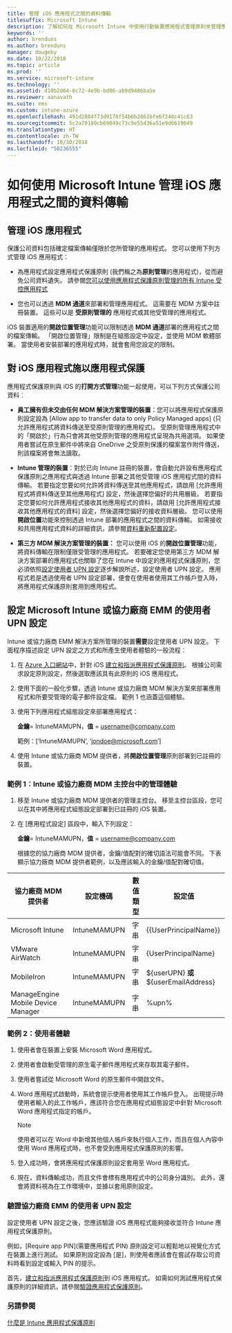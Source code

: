 ```yaml
---
title: 管理 iOS 應用程式之間的資料傳輸
titlesuffix: Microsoft Intune
description: 了解如何在 Microsoft Intune 中使用行動裝置應用程式管理原則來管理應用程式之間的資料傳輸。
keywords: ''
author: brenduns
ms.author: brenduns
manager: dougeby
ms.date: 10/22/2018
ms.topic: article
ms.prod: ''
ms.service: microsoft-intune
ms.technology: ''
ms.assetid: d10b2d64-8c72-4e9b-bd06-ab9d9486ba5e
ms.reviewer: aanavath
ms.suite: ems
ms.custom: intune-azure
ms.openlocfilehash: 491d2884f73d9178f54b6b2861bfe6f248c41c63
ms.sourcegitcommit: 5c2a70180cb69049c73c9e55d36a51e9d6619049
ms.translationtype: HT
ms.contentlocale: zh-TW
ms.lasthandoff: 10/30/2018
ms.locfileid: "50236555"
---
```

# <a name="how-to-manage-data-transfer-between-ios-apps-in-microsoft-intune"></a>如何使用 Microsoft Intune 管理 iOS 應用程式之間的資料傳輸
## <a name="manage-ios-apps"></a>管理 iOS 應用程式
保護公司資料包括確定檔案傳輸僅限於您所管理的應用程式。  您可以使用下列方式管理 iOS 應用程式：

-   為應用程式設定應用程式保護原則 (我們稱之為**原則管理**的應用程式)，從而避免公司資料遺失。 請參閱[您可以使用應用程式保護原則管理的所有 Intune 受控應用程式](https://www.microsoft.com/cloud-platform/microsoft-intune-apps)

-   您也可以透過 **MDM 通道**來部署和管理應用程式。  這需要在 MDM 方案中註冊裝置。 這些可以是 **受原則管理的** 應用程式或其他受管理的應用程式。

iOS 裝置適用的**開啟位置管理**功能可以限制透過 **MDM 通道**部署的應用程式之間的檔案傳輸。 「開啟位置管理」限制是在組態設定中設定，並使用 MDM 軟體部署。  當使用者安裝部署的應用程式時，就會套用您設定的限制。

##  <a name="using-app-protection-with-ios-apps"></a>對 iOS 應用程式施以應用程式保護
應用程式保護原則與 iOS 的**打開方式管理**功能一起使用，可以下列方式保護公司資料︰

-   **員工擁有但未交由任何 MDM 解決方案管理的裝置**：您可以將應用程式保護原則設定設為 [Allow app to transfer data to only Policy Managed apps] \(只允許應用程式將資料傳送至受原則管理的應用程式\)。 受原則管理應用程式中的「開啟於」行為只會將其他受原則管理的應用程式呈現為共用選項。 如果使用者嘗試在原生郵件中將來自 OneDrive 之受原則保護的檔案當作附件傳送，則該檔案將會無法讀取。

-   **Intune 管理的裝置**：對於已向 Intune 註冊的裝置，會自動允許設有應用程式保護原則之應用程式與透過 Intune 部署之其他受管理 iOS 應用程式間的資料傳輸。 若要指定您要如何允許將資料傳送至其他應用程式，請啟用 [允許應用程式將資料傳送至其他應用程式] 設定，然後選擇您偏好的共用層級。 若要指定您要如何允許應用程式接收其他應用程式的資料，請啟用 [允許應用程式接收其他應用程式的資料] 設定，然後選擇您偏好的接收資料層級。 您可以使用**開啟位置**功能來控制透過 Intune 部署的應用程式之間的資料傳輸。 如需接收和共用應用程式資料的詳細資訊，請參閱[資料重新配置設定](app-protection-policy-settings-ios.md#data-relocation-settings)。   

-   **第三方 MDM 解決方案管理的裝置：** 您可以使用 iOS 的**開啟位置管理**功能，將資料傳輸在限制僅限受管理的應用程式。
若要確定您使用第三方 MDM 解決方案部署的應用程式也關聯了您在 Intune 中設定的應用程式保護原則，您必須依照[設定使用者 UPN 設定](#configure-user-upn-setting-for-third-party-emm)逐步解說所述，設定使用者 UPN 設定。  應用程式若是透過使用者 UPN 設定部署，便會在使用者使用其工作帳戶登入時，將應用程式保護原則套用到應用程式。

## <a name="configure-user-upn-setting-for-microsoft-intune-or-third-party-emm"></a>設定 Microsoft Intune 或協力廠商 EMM 的使用者 UPN 設定
Intune 或協力廠商 EMM 解決方案所管理的裝置**需要**設定使用者 UPN 設定。 下面程序描述設定 UPN 設定之方式和所產生使用者體驗的一般流程︰

1.  在 [Azure 入口網站](https://portal.azure.com)中，針對 iOS [建立和指派應用程式保護原則](app-protection-policies.md)。 根據公司需求設定原則設定，然後選取應該具有此原則的 iOS 應用程式。

2.  使用下面的一般化步驟，透過 Intune 或協力廠商 MDM 解決方案來部署應用程式和所要受管理的電子郵件設定檔。 範例 1 也涵蓋這個體驗。

3.  使用下列應用程式組態設定來部署應用程式：

      **金鑰**= IntuneMAMUPN，**值** = <username@company.com>

      範例：[‘IntuneMAMUPN’, ‘jondoe@microsoft.com’]

4.  使用 Intune 或協力廠商 MDM 提供者，將**開啟位置管理**原則部署到已註冊的裝置。


### <a name="example-1-admin-experience-in-intune-or-third-party-mdm-console"></a>範例 1︰Intune 或協力廠商 MDM 主控台中的管理體驗

1. 移至 Intune 或協力廠商 MDM 提供者的管理主控台。 移至主控台區段，您可以在其中將應用程式組態設定部署到已註冊的 iOS 裝置。

2. 在 [應用程式設定] 區段中，輸入下列設定：

   **金鑰**= IntuneMAMUPN，**值** = <username@company.com>

   根據您的協力廠商 MDM 提供者，金鑰/值配對的確切語法可能會不同。 下表顯示協力廠商 MDM 提供者範例，以及應該輸入的金鑰/值配對確切值。

|協力廠商 MDM 提供者| 設定機碼 | 數值類型 | 設定值|
| ------- | ---- | ---- | ---- |
|Microsoft Intune| IntuneMAMUPN | 字串 | {{UserPrincipalName}}|
|VMware AirWatch| IntuneMAMUPN | 字串 | {UserPrincipalName}|
|MobileIron | IntuneMAMUPN | 字串 | ${userUPN} **或** ${userEmailAddress} |
|ManageEngine Mobile Device Manager | IntuneMAMUPN | 字串 | %upn% |


### <a name="example-2-end-user-experience"></a>範例 2：使用者體驗

1.  使用者會在裝置上安裝 Microsoft Word 應用程式。

2.  使用者會啟動受管理的原生電子郵件應用程式來存取其電子郵件。

3.  使用者嘗試從 Microsoft Word 的原生郵件中開啟文件。

4.  Word 應用程式啟動時，系統會提示使用者使用其工作帳戶登入。  出現提示時使用者輸入的此工作帳戶，應該符合您在應用程式組態設定中針對 Microsoft Word 應用程式指定的帳戶。

    > [!NOTE]
    > 使用者可以在 Word 中新增其他個人帳戶來執行個人工作，而且在個人內容中使用 Word 應用程式時，也不會受到應用程式保護原則的影響。

5.  登入成功時，會將應用程式保護原則設定套用至 Word 應用程式。

6.  現在，資料傳輸成功，而且文件會標有應用程式中的公司身分識別。 此外，還會將資料視為在工作環境中，並據以套用原則設定。

### <a name="validate-user-upn-setting-for-third-party-emm"></a>驗證協力廠商 EMM 的使用者 UPN 設定

設定使用者 UPN 設定之後，您應該驗證 iOS 應用程式能夠接收並符合 Intune 應用程式保護原則。

例如，[Require app PIN]\(需要應用程式 PIN) 原則設定可以輕鬆地以視覺化方式在裝置上進行測試。 如果原則設定設為 [是]，則使用者應該會在嘗試存取公司資料時看到設定或輸入 PIN 的提示。

首先，[建立和指派應用程式保護原則](app-protection-policies.md)到 iOS 應用程式。 如需如何測試應用程式保護原則的詳細資訊，請參閱[驗證應用程式保護原則](app-protection-policies-validate.md)。


### <a name="see-also"></a>另請參閱
[什麼是 Intune 應用程式保護原則](app-protection-policy.md)
